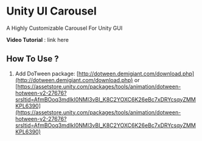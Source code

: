 # Unity UI Carousel

A Highly Customizable Carousel For Unity GUI

**Video Tutorial** : link here

## How To Use ?
1. Add DoTween package: [http://dotween.demigiant.com/download.php](http://dotween.demigiant.com/download.php) or [https://assetstore.unity.com/packages/tools/animation/dotween-hotween-v2-27676?srsltid=AfmBOoq3mdIkI0NMI3vBI_K8C2YOXC6K26eBc7xDRYcsqyZMMKPL6390](https://assetstore.unity.com/packages/tools/animation/dotween-hotween-v2-27676?srsltid=AfmBOoq3mdIkI0NMI3vBI_K8C2YOXC6K26eBc7xDRYcsqyZMMKPL6390)
